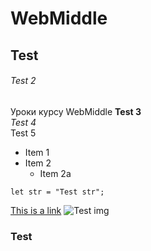 # WebMiddle
## Test
###### Test 2
Уроки курсу WebMiddle
**Test 3**  
*Test 4*  
Test 5  
* Item 1
* Item 2
  * Item 2a 
```
let str = "Test str";
```
[This is a link](https://google.com.ua)
![Test img](https://github.blog/wp-content/uploads/2022/03/1200x630-GitHub-1.png?fit=2400%2C1254)
### Test
